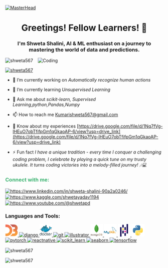 [![MasterHead](https://user-images.githubusercontent.com/74038190/241765440-80728820-e06b-4f96-9c9e-9df46f0cc0a5.gif)](https://rishavchanda.io)

<h1 align="center">Greetings! Fellow Learners! 👋</h1>
<h3 align="center">I'm Shweta Shalini, AI & ML enthusiast on a journey to mastering  the world of data and predictions.</h3>
<img align="right" alt="Coding" width="400" src="https://cdn.dribbble.com/users/1063314/screenshots/3020974/tdsocial_dribbble.gif">
<p align="left"> <img src="https://komarev.com/ghpvc/?username=shweta567&label=Profile%20views&color=0e75b6&style=flat" alt="shweta567" /> </p>

<p align="left"> <a href="https://github.com/ryo-ma/github-profile-trophy"><img src="https://github-profile-trophy.vercel.app/?username=shweta567" alt="shweta567" /></a> </p>

- 🔭 I’m currently working on <i>  Automatically recognize human actions</i>

- 🌱 I’m currently learning <i>  Unsupervised Learning </i>

- 💬 Ask me about <i>  scikit-learn, Supervised Learning,python,Pandas,Numpy </i>

- 📫 How to reach me  Kumarishweta567@gmail.com 

- 📄 Know about my experiences [https://drive.google.com/file/d/1Nq7fVg-lHEuO7obTfifpGm1qGkaoAP-6/view?usp=drive_link](https://drive.google.com/file/d/1Nq7fVg-lHEuO7obTfifpGm1qGkaoAP-6/view?usp=drive_link)

- ⚡ Fun fact <i>  I have a unique tradition - every time I conquer a challenging coding problem, I celebrate by playing a quick tune on my trusty ukulele. It turns coding victories into a melody-filled journey! 🎶💻</i>

<h3 align="left" style="color:MediumSeaGreen;"> Connect with me:</h3>
<p align="left">
<a href="https://linkedin.com/in/https://www.linkedin.com/in/shweta-shalini-90a2a0246/" target="blank"><img align="center" src="https://raw.githubusercontent.com/rahuldkjain/github-profile-readme-generator/master/src/images/icons/Social/linked-in-alt.svg" alt="https://www.linkedin.com/in/shweta-shalini-90a2a0246/" height="30" width="40" /></a>
<a href="https://kaggle.com/https://www.kaggle.com/shwetayadav1194" target="blank"><img align="center" src="https://raw.githubusercontent.com/rahuldkjain/github-profile-readme-generator/master/src/images/icons/Social/kaggle.svg" alt="https://www.kaggle.com/shwetayadav1194" height="30" width="40" /></a>
<a href="https://www.youtube.com/c/https://www.youtube.com/@shwetapd" target="blank"><img align="center" src="https://raw.githubusercontent.com/rahuldkjain/github-profile-readme-generator/master/src/images/icons/Social/youtube.svg" alt="https://www.youtube.com/@shwetapd" height="30" width="40" /></a>
</p>
<h3 align="left";style="color:MediumSeaGreen;">Languages and Tools:</h3>
<p align="left"> <a href="https://d3js.org/" target="_blank" rel="noreferrer"> <img src="https://raw.githubusercontent.com/devicons/devicon/master/icons/d3js/d3js-original.svg" alt="d3js" width="40" height="40"/> </a> <a href="https://www.djangoproject.com/" target="_blank" rel="noreferrer"> <img src="https://cdn.worldvectorlogo.com/logos/django.svg" alt="django" width="40" height="40"/> </a> <a href="https://www.docker.com/" target="_blank" rel="noreferrer"> <img src="https://raw.githubusercontent.com/devicons/devicon/master/icons/docker/docker-original-wordmark.svg" alt="docker" width="40" height="40"/> </a> <a href="https://git-scm.com/" target="_blank" rel="noreferrer"> <img src="https://www.vectorlogo.zone/logos/git-scm/git-scm-icon.svg" alt="git" width="40" height="40"/> </a> <a href="https://www.adobe.com/in/products/illustrator.html" target="_blank" rel="noreferrer"> <img src="https://www.vectorlogo.zone/logos/adobe_illustrator/adobe_illustrator-icon.svg" alt="illustrator" width="40" height="40"/> </a> <a href="https://www.mongodb.com/" target="_blank" rel="noreferrer"> <img src="https://raw.githubusercontent.com/devicons/devicon/master/icons/mongodb/mongodb-original-wordmark.svg" alt="mongodb" width="40" height="40"/> </a> <a href="https://www.mysql.com/" target="_blank" rel="noreferrer"> <img src="https://raw.githubusercontent.com/devicons/devicon/master/icons/mysql/mysql-original-wordmark.svg" alt="mysql" width="40" height="40"/> </a> <a href="https://pandas.pydata.org/" target="_blank" rel="noreferrer"> <img src="https://raw.githubusercontent.com/devicons/devicon/2ae2a900d2f041da66e950e4d48052658d850630/icons/pandas/pandas-original.svg" alt="pandas" width="40" height="40"/> </a> <a href="https://www.python.org" target="_blank" rel="noreferrer"> <img src="https://raw.githubusercontent.com/devicons/devicon/master/icons/python/python-original.svg" alt="python" width="40" height="40"/> </a> <a href="https://pytorch.org/" target="_blank" rel="noreferrer"> <img src="https://www.vectorlogo.zone/logos/pytorch/pytorch-icon.svg" alt="pytorch" width="40" height="40"/> </a> <a href="https://reactnative.dev/" target="_blank" rel="noreferrer"> <img src="https://reactnative.dev/img/header_logo.svg" alt="reactnative" width="40" height="40"/> </a> <a href="https://scikit-learn.org/" target="_blank" rel="noreferrer"> <img src="https://upload.wikimedia.org/wikipedia/commons/0/05/Scikit_learn_logo_small.svg" alt="scikit_learn" width="40" height="40"/> </a> <a href="https://seaborn.pydata.org/" target="_blank" rel="noreferrer"> <img src="https://seaborn.pydata.org/_images/logo-mark-lightbg.svg" alt="seaborn" width="40" height="40"/> </a> <a href="https://www.tensorflow.org" target="_blank" rel="noreferrer"> <img src="https://www.vectorlogo.zone/logos/tensorflow/tensorflow-icon.svg" alt="tensorflow" width="40" height="40"/> </a> </p>

<p><img align="center" src="https://github-readme-stats.vercel.app/api/top-langs?username=shweta567&show_icons=true&locale=en&layout=compact" alt="shweta567" /></p>

<p><img align="center" src="https://github-readme-streak-stats.herokuapp.com/?user=shweta567&" alt="shweta567" /></p>
